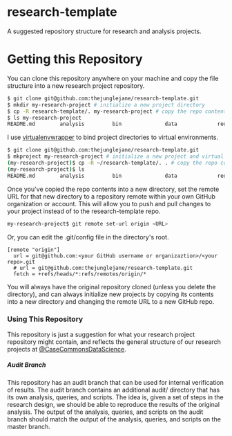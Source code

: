 # research-template
A suggested repository structure for research and analysis projects.

# Getting this Repository
You can clone this repository anywhere on your machine and copy the file structure into a new research project repository.
```bash
$ git clone git@github.com:thejunglejane/research-template.git
$ mkdir my-research-project # initialize a new project directory
$ cp -R research-template/. my-research-project # copy the repo contents into the project directory
$ ls my-research-project
README.md        analysis         bin              data             requirements.txt results
```

I use [virtualenvwrapper](https://virtualenvwrapper.readthedocs.org/en/latest/) to bind project directories to virtual environments.
```bash
$ git clone git@github.com:thejunglejane/research-template.git
$ mkproject my-research-project # initialize a new project and virtual env
(my-research-project)$ cp -R ~/research-template/. . # copy the repo contents into the current working directory
(my-research-project)$ ls
README.md        analysis         bin              data             requirements.txt results
```

Once you've copied the repo contents into a new directory, set the remote URL for that new directory to a repository remote within your own GitHub organization or account. This will allow you to push and pull changes to your project instead of to the research-template repo.
```bash
my-research-project$ git remote set-url origin <URL>
```
Or, you can edit the .git/config file in the directory's root.
```
[remote "origin"]
  url = git@github.com:<your GitHub username or organizaztion>/<your repo>.git
  # url = git@github.com:thejunglejane/research-template.git
  fetch = +refs/heads/*:refs/remotes/origin/*
```

You will always have the original repository cloned (unless you delete the directory), and can always initialize new projects by copying its contents into a new directory and changing the remote URL to a new GitHub repo.

### Using This Repository
This repository is just a suggestion for what your research project repository might contain, and reflects the general structure of our research projects at [@CaseCommonsDataScience](https://github.com/CaseCommonsDataScience/).

##### Audit Branch
This repository has an audit branch that can be used for internal verification of results. The audit branch contains an additional audit/ directory that has its own analysis, queries, and scripts. The idea is, given a set of steps in the research design, we should be able to reproduce the results of the original analysis. The output of the analysis, queries, and scripts on the audit branch should match the output of the analysis, queries, and scripts on the master branch.
